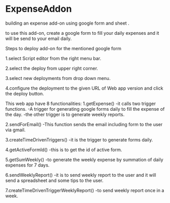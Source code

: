 # ExpenseAddon
building an expense add-on using google form and sheet .


to use this add-on, create a google form to fill your daily expenses and it will be send to your email daily.

Steps to deploy add-on for the mentioned google form

1.select Script editor from the right menu bar.

2.select the deploy from upper right corner.

3.select new deployments from drop down menu.

4.configure the deployment to the given URL of Web app version and click the deploy button.


This web app have 8 functionalities:
1.getExpense()
-it calls two trigger functions.
-A trigger for generating google forms daily to fill the expense of the day.
-the other trigger is to generate weekly reports.

2.sendForEmail()
-This function sends the email including form to the user via gmail.

3.createTimeDrivenTriggers()
-it is the trigger to generate forms daily.

4.getActiveFormId()
-this is to get the id of active form.

5.getSumWeekly()
-to generate the weekly expense by summation of daily expenses for 7 days.

6.sendWeeklyReport()
-it is to send weekly report to the user and it will send a spreadsheet and some tips to the user.

7.createTimeDrivenTriggerWeeklyReport()
-to send weekly report once in a week.











